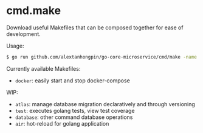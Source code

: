 # cmd.make

Download useful Makefiles that can be composed together for ease of development.

Usage:

```bash
$ go run github.com/alextanhongpin/go-core-microservice/cmd/make -name docker
```


Currently available Makefiles:

- `docker`: easily start and stop docker-compose

WIP:
- `atlas`: manage database migration declaratively and through versioning
- `test`: executes golang tests, view test coverage
- `database`: other command database operations
- `air`: hot-reload for golang application
